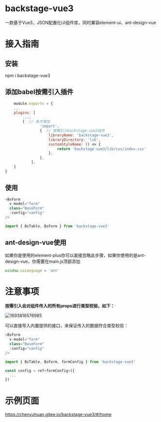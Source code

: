 # backstage-vue3

一款基于Vue3，JSON配置化UI组件库，同时兼容element-ui、ant-design-vue

# 接入指南

## 安装

npm i backstage-vue3

## 添加babel按需引入插件

```js
	module.exports = {
	...
	plugins: [
		...,
		[  // 本次增加
      			'import',
      			{  // 按需引入backstage-vue3组件
        			libraryName: 'backstage-vue3',
       				libraryDirectory: 'lib',
        			customStyleName: () => {
          				return 'backstage-vue3/lib/css/index.css'
        			},
      			},
    		],
	]
}
```

## 使用

```js
<BsForm
  v-model="form"
  class="BaseForm"
  :config="config"
/>

import { BsTable, BsForm } from 'backstage-vue3'
```

## ant-design-vue使用

如果你是使用的element-plus你可以直接忽略此步骤，如果你使用的是ant-design-vue，你需要在main.js顶部添加

```js
window.uiLanguage = 'ant'
```

# 注意事项

**按需引入会对组件传入的所有props进行类型校验，如下：**

![1693816576985](/backstage-vue3/static/image/README/1693816576985.png)

可以直接导入内置提供的接口，来保证传入的数据符合类型校验：

```js
<BsForm
  v-model="form"
  class="BaseForm"
  :config="config"
/>

import { BsTable, BsForm, formConfig } from 'backstage-vue3'

const config = ref<formConfig>({
  ...
})
```

# 示例页面

https://chenyuhuan.gitee.io/backstage-vue3/#/home
